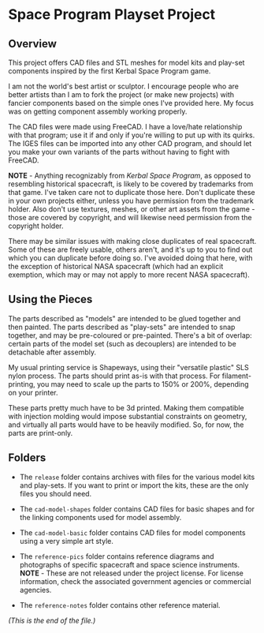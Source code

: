 # Space Program Playset Project

## Overview

This project offers CAD files and STL meshes for model kits and play-set
components inspired by the first Kerbal Space Program game.

I am not the world's best artist or sculptor. I encourage people who are
better artists than I am to fork the project (or make new projects) with
fancier components based on the simple ones I've provided here. My focus
was on getting component assembly working properly.

The CAD files were made using FreeCAD. I have a love/hate relationship
with that program; use it if and only if you're willing to put up with its
quirks. The IGES files can be imported into any other CAD program, and
should let you make your own variants of the parts without having to fight
with FreeCAD.

**NOTE** - Anything recognizably from _Kerbal Space Program_, as opposed to
resembling historical spacecraft, is likely to be covered by trademarks from
that game. I've taken care not to duplicate those here.  Don't duplicate
these in your own projects either, unless you have permission from the
trademark holder. Also don't use textures, meshes, or other art assets from
the game - those are covered by copyright, and will likewise need permission
from the copyright holder.

There may be similar issues with making close duplicates of real spacecraft.
Some of these are freely usable, others aren't, and it's up to you to find
out which you can duplicate before doing so. I've avoided doing that here,
with the exception of historical NASA spacecraft (which had an explicit
exemption, which may or may not apply to more recent NASA spacecraft).

## Using the Pieces

The parts described as "models" are intended to be glued together and then
painted. The parts described as "play-sets" are intended to snap together,
and may be pre-coloured or pre-painted. There's a bit of overlap: certain
parts of the model set (such as decouplers) are intended to be detachable
after assembly.

My usual printing service is Shapeways, using their "versatile plastic"
SLS nylon process. The parts should print as-is with that process. For
filament-printing, you may need to scale up the parts to 150% or 200%,
depending on your printer.

These parts pretty much have to be 3d printed. Making them compatible with
injection molding would impose substantial constraints on geometry, and
virtually all parts would have to be heavily modified. So, for now, the
parts are print-only.

## Folders

* The `release` folder contains archives with files for the various model
kits and play-sets. If you want to print or import the kits, these are the
only files you should need.

* The `cad-model-shapes` folder contains CAD files for basic shapes and for
the linking components used for model assembly.

* The `cad-model-basic` folder contains CAD files for model components
using a very simple art style.

* The `reference-pics` folder contains reference diagrams and photographs of
specific spacecraft and space science instruments. **NOTE** - These are
not released under the project license. For license information, check the
associated government agencies or commercial agencies.

* The `reference-notes` folder contains other reference material.

_(This is the end of the file.)_
